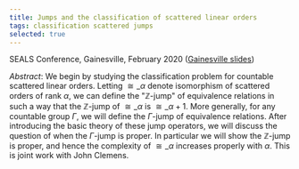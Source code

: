 ```yaml
---
title: Jumps and the classification of scattered linear orders
tags: classification scattered jumps
selected: true
---
```


SEALS Conference, Gainesville, February 2020 ([Gainesville slides](https://drive.google.com/file/d/1bGxeEpIPAp10XA31tKn9O452GZWwDiQX/view?usp=sharing))<!--more-->

*Abstract*: We begin by studying the classification problem for countable scattered linear orders. Letting $\cong\_\alpha$ denote isomorphism of scattered orders of rank $\alpha$, we can define the "$\mathbb Z$-jump" of equivalence relations in such a way that the $\mathbb Z$-jump of $\cong\_\alpha$ is $\cong\_{\alpha+1}$. More generally, for any countable group $\Gamma$, we will define the $\Gamma$-jump of equivalence relations. After introducing the basic theory of these jump operators, we will discuss the question of when the $\Gamma$-jump is proper. In particular we will show the $\mathbb Z$-jump is proper, and hence the complexity of $\cong\_\alpha$ increases properly with $\alpha$. This is joint work with John Clemens.